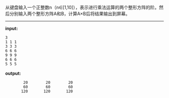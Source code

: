 从键盘输入一个正整数n（n&isin;[1,10]），表示进行乘法运算的两个整形方阵的阶。然后分别输入两个整形方阵A和B，计算A&times;B后将结果输出到屏幕。
****
**input:**
```
3
1 1 1
3 3 3
6 6 6
9 9 9
6 6 6
5 5 5
```
**output:**
```
        20        20        20
        60        60        60
       120       120       120
```
